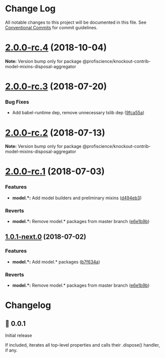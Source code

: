 # Change Log

All notable changes to this project will be documented in this file.
See [Conventional Commits](https://conventionalcommits.org) for commit guidelines.

<a name="2.0.0-rc.4"></a>

# [2.0.0-rc.4](https://github.com/Profiscience/knockout-contrib/compare/@profiscience/knockout-contrib-model-mixins-disposal-aggregator@2.0.0-rc.3...@profiscience/knockout-contrib-model-mixins-disposal-aggregator@2.0.0-rc.4) (2018-10-04)

**Note:** Version bump only for package @profiscience/knockout-contrib-model-mixins-disposal-aggregator

<a name="2.0.0-rc.3"></a>

# [2.0.0-rc.3](https://github.com/Profiscience/knockout-contrib/compare/@profiscience/knockout-contrib-model-mixins-disposal-aggregator@2.0.0-rc.2...@profiscience/knockout-contrib-model-mixins-disposal-aggregator@2.0.0-rc.3) (2018-07-20)

### Bug Fixes

- Add babel-runtime dep, remove unnecessary tslib dep ([9fca55a](https://github.com/Profiscience/knockout-contrib/commit/9fca55a))

<a name="2.0.0-rc.2"></a>

# [2.0.0-rc.2](https://github.com/Profiscience/knockout-contrib/compare/@profiscience/knockout-contrib-model-mixins-disposal-aggregator@2.0.0-rc.1...@profiscience/knockout-contrib-model-mixins-disposal-aggregator@2.0.0-rc.2) (2018-07-13)

**Note:** Version bump only for package @profiscience/knockout-contrib-model-mixins-disposal-aggregator

<a name="2.0.0-rc.1"></a>

# [2.0.0-rc.1](https://github.com/Profiscience/knockout-contrib/compare/@profiscience/knockout-contrib-model-mixins-disposal-aggregator@0.0.4...@profiscience/knockout-contrib-model-mixins-disposal-aggregator@2.0.0-rc.1) (2018-07-03)

### Features

- **model.\*:** Add model builders and preliminary mixins ([d494eb3](https://github.com/Profiscience/knockout-contrib/commit/d494eb3))

### Reverts

- **model.\*:** Remove model.\* packages from master branch ([e6e1b9b](https://github.com/Profiscience/knockout-contrib/commit/e6e1b9b))

<a name="1.0.1-next.0"></a>

## [1.0.1-next.0](https://github.com/Profiscience/knockout-contrib/compare/@profiscience/knockout-contrib-model-mixins-disposal-aggregator@0.0.4...@profiscience/knockout-contrib-model-mixins-disposal-aggregator@1.0.1-next.0) (2018-07-02)

### Features

- **model.\*:** Add model.\* packages ([b7f634a](https://github.com/Profiscience/knockout-contrib/commit/b7f634a))

### Reverts

- **model.\*:** Remove model.\* packages from master branch ([e6e1b9b](https://github.com/Profiscience/knockout-contrib/commit/e6e1b9b))

# Changelog

## :tada: 0.0.1

Initial release

If included, iterates all top-level properties and calls their .dispose() handler, if any.
